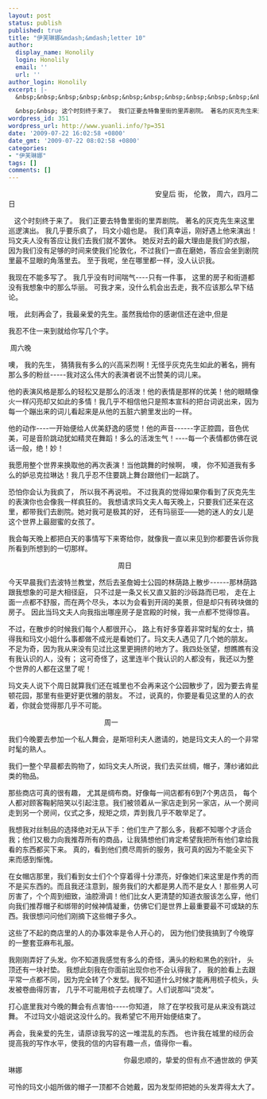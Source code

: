 ```yaml
---
layout: post
status: publish
published: true
title: "伊芙琳娜&mdash;&mdash;letter 10"
author:
  display_name: Honolily
  login: Honolily
  email: ''
  url: ''
author_login: Honolily
excerpt: |-
  &nbsp;&nbsp;&nbsp;&nbsp;&nbsp;&nbsp;&nbsp;&nbsp;&nbsp;&nbsp;&nbsp;&nbsp;&nbsp;&nbsp;&nbsp;&nbsp;&nbsp;&nbsp;&nbsp;&nbsp;&nbsp;&nbsp;&nbsp;&nbsp;&nbsp;&nbsp;&nbsp;&nbsp;&nbsp;&nbsp;&nbsp;&nbsp;&nbsp;&nbsp;&nbsp;&nbsp;&nbsp;&nbsp;&nbsp;&nbsp;&nbsp;&nbsp;&nbsp;&nbsp;&nbsp;&nbsp;&nbsp;&nbsp;&nbsp;&nbsp;&nbsp;&nbsp;&nbsp;&nbsp;&nbsp;&nbsp;&nbsp;&nbsp;&nbsp;&nbsp;&nbsp;&nbsp;&nbsp;&nbsp;&nbsp;&nbsp;&nbsp;&nbsp;&nbsp;&nbsp;&nbsp;&nbsp;&nbsp;&nbsp; 安皇后 街， 伦敦， 周六，四月二日

  &nbsp;&nbsp; 这个时刻终于来了。 我们正要去特鲁里街的里弄剧院。 著名的灰克先生来这里巡逻演出。 我几乎要乐疯了， 玛文小姐也是。 我们真幸运，刚好遇上他来演出！玛文夫人没有答应让我们去我们就不罢休。 她反对去的最大理由是我们的衣服，因为我们没有足够的时间来使我们伦敦化，不过我们一直在磨她，答应会坐到剧院里最不显眼的角落里去。 至于我呢，坐在哪里都一样，没人认识我。
wordpress_id: 351
wordpress_url: http://www.yuanli.info/?p=351
date: '2009-07-22 16:02:58 +0800'
date_gmt: '2009-07-22 08:02:58 +0800'
categories:
- "伊芙琳娜"
tags: []
comments: []
---
```

<p>&nbsp;&nbsp;&nbsp;&nbsp;&nbsp;&nbsp;&nbsp;&nbsp;&nbsp;&nbsp;&nbsp;&nbsp;&nbsp;&nbsp;&nbsp;&nbsp;&nbsp;&nbsp;&nbsp;&nbsp;&nbsp;&nbsp;&nbsp;&nbsp;&nbsp;&nbsp;&nbsp;&nbsp;&nbsp;&nbsp;&nbsp;&nbsp;&nbsp;&nbsp;&nbsp;&nbsp;&nbsp;&nbsp;&nbsp;&nbsp;&nbsp;&nbsp;&nbsp;&nbsp;&nbsp;&nbsp;&nbsp;&nbsp;&nbsp;&nbsp;&nbsp;&nbsp;&nbsp;&nbsp;&nbsp;&nbsp;&nbsp;&nbsp;&nbsp;&nbsp;&nbsp;&nbsp;&nbsp;&nbsp;&nbsp;&nbsp;&nbsp;&nbsp;&nbsp;&nbsp;&nbsp;&nbsp;&nbsp;&nbsp; 安皇后 街， 伦敦， 周六，四月二日</p>
<p>&nbsp;&nbsp; 这个时刻终于来了。 我们正要去特鲁里街的里弄剧院。 著名的灰克先生来这里巡逻演出。 我几乎要乐疯了， 玛文小姐也是。 我们真幸运，刚好遇上他来演出！玛文夫人没有答应让我们去我们就不罢休。 她反对去的最大理由是我们的衣服，因为我们没有足够的时间来使我们伦敦化，不过我们一直在磨她，答应会坐到剧院里最不显眼的角落里去。 至于我呢，坐在哪里都一样，没人认识我。<a id="more"></a><a id="more-351"></a></p>
<p>我现在不能多写了。 我几乎没有时间喘气----只有一件事， 这里的房子和街道都没有我想象中的那么华丽。 可我才来，没什么机会出去走，我不应该那么早下结论。</p>
<p>哦， 此刻再会了，我最亲爱的先生。虽然我给你的感谢信还在途中,但是</p>
<p>我忍不住一来到就给你写几个字。&nbsp;&nbsp;&nbsp;&nbsp;&nbsp;&nbsp;&nbsp;&nbsp;&nbsp;&nbsp;&nbsp;&nbsp;&nbsp;&nbsp;&nbsp;&nbsp;&nbsp;&nbsp;&nbsp;&nbsp;&nbsp;&nbsp;&nbsp;&nbsp;&nbsp;&nbsp;&nbsp;&nbsp;&nbsp;&nbsp;&nbsp;</p>
<p>&nbsp;周六晚</p>
<p>噢， 我的先生， 猜猜我有多么的兴高采烈啊！无怪乎灰克先生如此的著名，拥有那么多的粉丝-----我对这么伟大的表演者说不出赞美的词儿来。</p>
<p>他的表演风格是那么的轻松又是那么的活泼！他的表情是那样的优美！他的眼睛像火一样闪亮却又如此的多情！我几乎不相信他只是照本宣科的把台词说出来，因为每一个蹦出来的词儿看起来是从他的五脏六腑里发出的一样。</p>
<p>他的动作----一开始便给人优美舒逸的感觉！他的声音------字正腔圆，音色优美，可是音阶跳动犹如精灵在舞蹈！多么的活泼生气！----每一个表情都仿佛在说话一般，绝！妙！</p>
<p>我愿用整个世界来换取他的再次表演！当他跳舞的时候啊， 噢， 你不知道我有多么的妒忌克拉琳达！我几乎忍不住要跳上舞台跟他们一起跳了。</p>
<p>恐怕你会认为我疯了， 所以我不再说啦。 不过我真的觉得如果你看到了灰克先生的表演你也会像我一样疯狂的。 我想请求玛文夫人每天晚上，只要我们还呆在这里，都带我们去剧院。她对我可是极其的好， 还有玛丽亚&mdash;&mdash;她的迷人的女儿是这个世界上最甜蜜的女孩了。</p>
<p>我会每天晚上都把白天的事情写下来寄给你，就像我一直以来见到你都要告诉你我所看到所想到的一切那样。</p>
<p>&nbsp;&nbsp;&nbsp;&nbsp;&nbsp;&nbsp;&nbsp;&nbsp;&nbsp;&nbsp;&nbsp;&nbsp;&nbsp;&nbsp;&nbsp;&nbsp;&nbsp;&nbsp;&nbsp;&nbsp;&nbsp;&nbsp;&nbsp;&nbsp;&nbsp;&nbsp;&nbsp;&nbsp;&nbsp;&nbsp;&nbsp;&nbsp;&nbsp;&nbsp;&nbsp;&nbsp;&nbsp;&nbsp;&nbsp;&nbsp;&nbsp;&nbsp;&nbsp;&nbsp;&nbsp;&nbsp;&nbsp;&nbsp;&nbsp;&nbsp;&nbsp;&nbsp;&nbsp;&nbsp;&nbsp; 周日</p>
<p>今天早晨我们去波特兰教堂，然后去圣詹姆士公园的林荫路上散步------那林荫路跟我想象的可是大相径庭， 只不过是一条又长又直又脏的沙砾路而已啦， 走在上面一点都不舒服，而在两个尽头，本以为会看到开阔的美景，但是却只有砖块做的房子。 因此当玛文夫人向我指出哪座房子是宫殿的时候，我一点都不觉得惊喜。</p>
<p>不过，在散步的时候我们每个人都很开心， 路上有好多穿着非常时髦的女士，搞得我和玛文小姐什么事都做不成光是看她们了。玛文夫人遇见了几个她的朋友。 不足为奇，因为我从来没有见过比这里更拥挤的地方了。我四处张望，想瞧瞧有没有我认识的人，没有； 这可奇怪了，这里连半个我认识的人都没有，我还以为整个世界的人都在这里了呢！</p>
<p>玛文夫人说下个周日就算我们还在城里也不会再来这个公园散步了，因为要去肯星顿花园，那里有些更好更优雅的朋友。 不过，说真的，你要是看见这里的人的衣着，你就会觉得那几乎不可能。</p>
<p>&nbsp;&nbsp;&nbsp;&nbsp;&nbsp;&nbsp;&nbsp;&nbsp;&nbsp;&nbsp;&nbsp;&nbsp;&nbsp;&nbsp;&nbsp;&nbsp;&nbsp;&nbsp;&nbsp;&nbsp;&nbsp;&nbsp;&nbsp;&nbsp;&nbsp;&nbsp;&nbsp;&nbsp;&nbsp;&nbsp;&nbsp;&nbsp;&nbsp;&nbsp;&nbsp;&nbsp;&nbsp;&nbsp;&nbsp;&nbsp;&nbsp;&nbsp;&nbsp;&nbsp;&nbsp;&nbsp;&nbsp;&nbsp; 周一</p>
<p>我们今晚要去参加一个私人舞会，是斯坦利夫人邀请的，她是玛文夫人的一个非常时髦的熟人。</p>
<p>我们一整个早晨都去购物了，如玛文夫人所说，我们去买丝绸，帽子，薄纱诸如此类的物品。</p>
<p>那些商店可真的很有趣， 尤其是绸布商。好像每一间店都有6到7个男店员， 每个人都对顾客鞠躬陪笑以引起注意。我们被领着从一家店走到另一家店，从一个房间走到另一个房间，仪式之多，规矩之烦，弄到我几乎不敢举足了。</p>
<p>我想我对丝制品的选择绝对无从下手：他们生产了那么多，我都不知哪个才适合我；他们又极力向我推荐所有的商品，让我猜想他们肯定希望我把所有他们拿给我看的东西都买下来。 真的，看到他们费尽周折的服务，我可真的因为不能全买下来而感到惭愧。</p>
<p>在女帽店那里，我们看到女士们个个穿着得十分漂亮，好像她们来这里是作秀的而不是买东西的。而且我还注意到，服务我们的大都是男人而不是女人！那些男人可厉害了，个个周到细致，油腔滑调！他们比女人更清楚的知道衣服该怎么穿，他们向我们推荐帽子和绑带的时候神情凝重，仿佛它们是世界上最重要最不可或缺的东西。我很想问问他们刚摘下这些帽子多久。</p>
<p>这些了不起的商店里的人的办事效率是令人开心的， 因为他们使我搞到了今晚穿的一整套亚麻布礼服。</p>
<p>我刚刚弄好了头发。你不知道我感觉有多么的奇怪，满头的粉和黑色的别针， 头顶还有一块衬垫。 我想此刻我在你面前出现你也不会认得我了， 我的脸看上去跟平常一点都不同，因为完全转了个发型。我不知道什么时候才能再用梳子梳头，头发被卷曲得厉害， 几乎不可能用梳子去梳理了。人们说那叫&ldquo;烫发&rdquo;。</p>
<p>打心底里我对今晚的舞会有点害怕-----你知道， 除了在学校我可是从来没有跳过舞。 不过玛文小姐说这没什么的。我希望它不用开始便结束了。</p>
<p>再会，我亲爱的先生，请原谅我写的这一堆混乱的东西。 也许我在城里的经历会提高我的写作水平，使我的信的内容有趣一点，值得你一看。</p>
<p>&nbsp;&nbsp;&nbsp;&nbsp;&nbsp;&nbsp;&nbsp;&nbsp;&nbsp;&nbsp;&nbsp;&nbsp;&nbsp;&nbsp;&nbsp;&nbsp;&nbsp;&nbsp;&nbsp;&nbsp;&nbsp;&nbsp;&nbsp;&nbsp;&nbsp;&nbsp;&nbsp;&nbsp;&nbsp;&nbsp;&nbsp;&nbsp;&nbsp;&nbsp;&nbsp;&nbsp;&nbsp;&nbsp;&nbsp;&nbsp;&nbsp;&nbsp;&nbsp;&nbsp;&nbsp;&nbsp;&nbsp;&nbsp;&nbsp;&nbsp;&nbsp;&nbsp;&nbsp;&nbsp;&nbsp;&nbsp;&nbsp;&nbsp; 你最忠顺的，挚爱的但有点不通世故的 伊芙琳娜</p>
<p>可怜的玛文小姐所做的帽子一顶都不合她戴，因为发型师把她的头发弄得太大了。</p>
